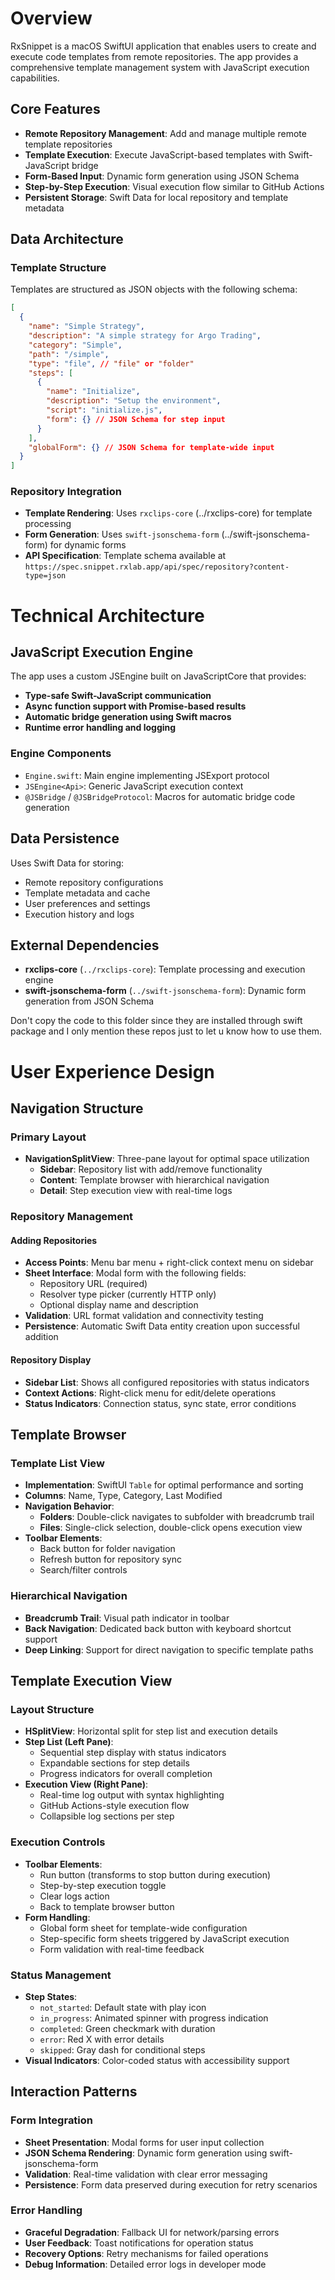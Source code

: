 # Overview

RxSnippet is a macOS SwiftUI application that enables users to create and execute code templates from remote repositories. The app provides a comprehensive template management system with JavaScript execution capabilities.

## Core Features

- **Remote Repository Management**: Add and manage multiple remote template repositories
- **Template Execution**: Execute JavaScript-based templates with Swift-JavaScript bridge
- **Form-Based Input**: Dynamic form generation using JSON Schema
- **Step-by-Step Execution**: Visual execution flow similar to GitHub Actions
- **Persistent Storage**: Swift Data for local repository and template metadata

## Data Architecture

### Template Structure
Templates are structured as JSON objects with the following schema:

```json
[
  {
    "name": "Simple Strategy",
    "description": "A simple strategy for Argo Trading", 
    "category": "Simple",
    "path": "/simple",
    "type": "file", // "file" or "folder"
    "steps": [
      {
        "name": "Initialize",
        "description": "Setup the environment",
        "script": "initialize.js",
        "form": {} // JSON Schema for step input
      }
    ],
    "globalForm": {} // JSON Schema for template-wide input
  }
]
```

### Repository Integration
- **Template Rendering**: Uses `rxclips-core` (../rxclips-core) for template processing
- **Form Generation**: Uses `swift-jsonschema-form` (../swift-jsonschema-form) for dynamic forms
- **API Specification**: Template schema available at `https://spec.snippet.rxlab.app/api/spec/repository?content-type=json`

# Technical Architecture

## JavaScript Execution Engine

The app uses a custom JSEngine built on JavaScriptCore that provides:
- **Type-safe Swift-JavaScript communication**
- **Async function support with Promise-based results**
- **Automatic bridge generation using Swift macros**
- **Runtime error handling and logging**

### Engine Components
- `Engine.swift`: Main engine implementing JSExport protocol
- `JSEngine<Api>`: Generic JavaScript execution context
- `@JSBridge` / `@JSBridgeProtocol`: Macros for automatic bridge code generation

## Data Persistence

Uses Swift Data for storing:
- Remote repository configurations
- Template metadata and cache
- User preferences and settings
- Execution history and logs

## External Dependencies

- **rxclips-core** (`../rxclips-core`): Template processing and execution engine
- **swift-jsonschema-form** (`../swift-jsonschema-form`): Dynamic form generation from JSON Schema

Don't copy the code to this folder since they are installed through swift package and I only mention these repos just to let u know how to use them.

# User Experience Design

## Navigation Structure

### Primary Layout
- **NavigationSplitView**: Three-pane layout for optimal space utilization
  - **Sidebar**: Repository list with add/remove functionality
  - **Content**: Template browser with hierarchical navigation
  - **Detail**: Step execution view with real-time logs

### Repository Management

#### Adding Repositories
- **Access Points**: Menu bar menu + right-click context menu on sidebar
- **Sheet Interface**: Modal form with the following fields:
  - Repository URL (required)
  - Resolver type picker (currently HTTP only)
  - Optional display name and description
- **Validation**: URL format validation and connectivity testing
- **Persistence**: Automatic Swift Data entity creation upon successful addition

#### Repository Display
- **Sidebar List**: Shows all configured repositories with status indicators
- **Context Actions**: Right-click menu for edit/delete operations
- **Status Indicators**: Connection status, sync state, error conditions

## Template Browser

### Template List View
- **Implementation**: SwiftUI `Table` for optimal performance and sorting
- **Columns**: Name, Type, Category, Last Modified
- **Navigation Behavior**:
  - **Folders**: Double-click navigates to subfolder with breadcrumb trail
  - **Files**: Single-click selection, double-click opens execution view
- **Toolbar Elements**:
  - Back button for folder navigation
  - Refresh button for repository sync
  - Search/filter controls

### Hierarchical Navigation
- **Breadcrumb Trail**: Visual path indicator in toolbar
- **Back Navigation**: Dedicated back button with keyboard shortcut support
- **Deep Linking**: Support for direct navigation to specific template paths

## Template Execution View

### Layout Structure
- **HSplitView**: Horizontal split for step list and execution details
- **Step List (Left Pane)**:
  - Sequential step display with status indicators
  - Expandable sections for step details
  - Progress indicators for overall completion
- **Execution View (Right Pane)**:
  - Real-time log output with syntax highlighting
  - GitHub Actions-style execution flow
  - Collapsible log sections per step

### Execution Controls
- **Toolbar Elements**:
  - Run button (transforms to stop button during execution)
  - Step-by-step execution toggle
  - Clear logs action
  - Back to template browser button
- **Form Handling**:
  - Global form sheet for template-wide configuration
  - Step-specific form sheets triggered by JavaScript execution
  - Form validation with real-time feedback

### Status Management
- **Step States**:
  - `not_started`: Default state with play icon
  - `in_progress`: Animated spinner with progress indication
  - `completed`: Green checkmark with duration
  - `error`: Red X with error details
  - `skipped`: Gray dash for conditional steps
- **Visual Indicators**: Color-coded status with accessibility support

## Interaction Patterns

### Form Integration
- **Sheet Presentation**: Modal forms for user input collection
- **JSON Schema Rendering**: Dynamic form generation using swift-jsonschema-form
- **Validation**: Real-time validation with clear error messaging
- **Persistence**: Form data preserved during execution for retry scenarios

### Error Handling
- **Graceful Degradation**: Fallback UI for network/parsing errors
- **User Feedback**: Toast notifications for operation status
- **Recovery Options**: Retry mechanisms for failed operations
- **Debug Information**: Detailed error logs in developer mode
